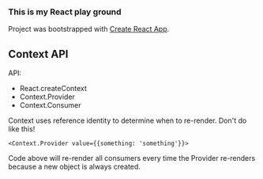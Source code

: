 ### This is my React play ground
Project was bootstrapped with [Create React App](https://github.com/facebook/create-react-app).

## Context API
API:
- React.createContext
- Context.Provider
- Context.Consumer

Context uses reference identity to determine when to re-render. Don't do like this!
 
`<Context.Provider value={{something: 'something'}}>`

Code above will re-render all consumers every time the Provider re-renders because a new object is always created.
